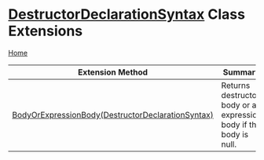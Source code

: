 # [DestructorDeclarationSyntax](https://docs.microsoft.com/en-us/dotnet/api/microsoft.codeanalysis.csharp.syntax.destructordeclarationsyntax) Class Extensions

[Home](../../../../../README.md)

| Extension Method | Summary |
| ---------------- | ------- |
| [BodyOrExpressionBody(DestructorDeclarationSyntax)](../../../../../Roslynator/CSharp/SyntaxExtensions/BodyOrExpressionBody/README.md#1634292077) | Returns destructor body or an expression body if the body is null\. |

